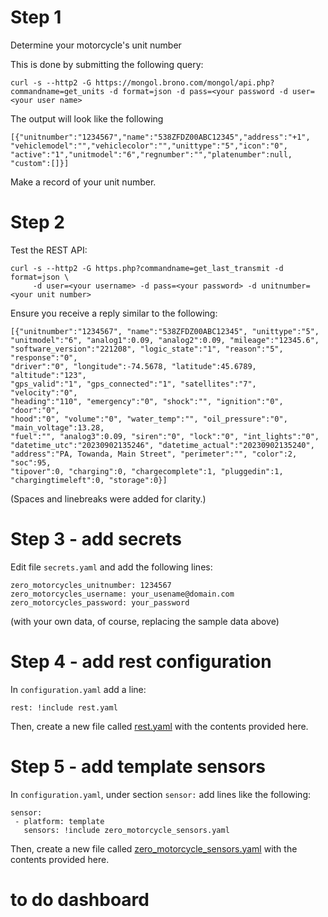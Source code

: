 
# Step 1

Determine your motorcycle's unit number

This is done by submitting the following query:

```
curl -s --http2 -G https://mongol.brono.com/mongol/api.php?commandname=get_units -d format=json -d pass=<your password -d user=<your user name>
```

The output will look like the following
```
[{"unitnumber":"1234567","name":"538ZFDZ00ABC12345","address":"+1",
"vehiclemodel":"","vehiclecolor":"","unittype":"5","icon":"0",
"active":"1","unitmodel":"6","regnumber":"","platenumber":null,
"custom":[]}]
```
Make a record of your unit number.

# Step 2

Test the REST API:

```
curl -s --http2 -G https.php?commandname=get_last_transmit -d format=json \
     -d user=<your username> -d pass=<your password> -d unitnumber=<your unit number>
```

Ensure you receive a reply similar to the following:

```
[{"unitnumber":"1234567", "name":"538ZFDZ00ABC12345", "unittype":"5",
"unitmodel":"6", "analog1":0.09, "analog2":0.09, "mileage":"12345.6",
"software_version":"221208", "logic_state":"1", "reason":"5", "response":"0",
"driver":"0", "longitude":-74.5678, "latitude":45.6789, "altitude":"123",
"gps_valid":"1", "gps_connected":"1", "satellites":"7", "velocity":"0",
"heading":"110", "emergency":"0", "shock":"", "ignition":"0", "door":"0",
"hood":"0", "volume":"0", "water_temp":"", "oil_pressure":"0", "main_voltage":13.28,
"fuel":"", "analog3":0.09, "siren":"0", "lock":"0", "int_lights":"0",
"datetime_utc":"20230902135246", "datetime_actual":"20230902135240",
"address":"PA, Towanda, Main Street", "perimeter":"", "color":2, "soc":95,
"tipover":0, "charging":0, "chargecomplete":1, "pluggedin":1,
"chargingtimeleft":0, "storage":0}]
```
(Spaces and linebreaks were added for clarity.)

# Step 3 - add secrets

Edit file `secrets.yaml` and add the following lines:

```
zero_motorcycles_unitnumber: 1234567                    
zero_motorcycles_username: your_usename@domain.com               
zero_motorcycles_password: your_password
```
(with your own data, of course, replacing the sample data above)

# Step 4 - add rest configuration

In `configuration.yaml` add a line:
```
rest: !include rest.yaml
```
Then, create a new file called [rest.yaml](rest.yaml) with the contents provided here.

# Step 5 - add template sensors

In `configuration.yaml`, under section `sensor:` add lines like the following:

```
sensor:
 - platform: template
   sensors: !include zero_motorcycle_sensors.yaml
```
Then, create a new file called [zero_motorcycle_sensors.yaml](zero_motorcycle_sensors.yaml) with the contents provided here.

# to do dashboard                                   

